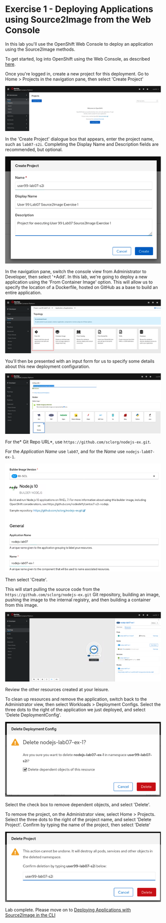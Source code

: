 # Exercise 1 - Deploying Applications using Source2Image from the Web Console

In this lab you'll use the OpenShift Web Console to deploy an application using the Source2Image methods.

To get started, log into OpenShift using the Web Console, as described [here](../Getting-started/log-in-to-openshift.md).

Once you're logged in, create a new project for this deployment. Go to Home > Projects in the navigation pane, then select 'Create Project'

![](../Getting-started/img/create-project.png)

In the 'Create Project' dialogue box that appears, enter the project name, such as `lab07-s2i`. Completing the Display Name and Description fields are recommended, but optional.

![](img/create-project-ex-1.png)


In the navigation pane, switch the console view from Administrator to Developer, then select '+Add'. In this lab, we're going to deploy a new application using the 'From Container Image' option. This will allow us to specify the location of a Dockerfile, hosted on GitHub as a base to build an entire application.

![](img/ui-select-from-git-ex-1.png)

You'll then be presented with an input form for us to specify some details about this new deployment configuration.

![](img/git-repo-ex-1.png)

For the* Git Repo URL*, use `https://github.com/sclorg/nodejs-ex.git`.

For the *Application Name* use `lab07`, and for the *Name* use `nodejs-lab07-ex-1`.

![](img/s2i-details-ex-1.png)

Then select 'Create'.

This will start pulling the source code from the `https://github.com/sclorg/nodejs-ex.git` Git repository, building an image, pushing the image to the internal registry, and then building a container from this image.

![](img/s2i-review-ex-1.png)

Review the other resources created at your leisure.

To clean up resources and remove the application, switch back to the Administrator view, then select Workloads > Deployment Configs. Select the three dots to the right of the application we just deployed, and select 'Delete DeploymentConfig'.

![](img/delete-s2i-ex-1.png)

Select the check box to remove dependent objects, and select 'Delete'.

To remove the project, on the Administrator view, select Home > Projects. Select the three dots to the right of the project name, and select 'Delete Project'. Confirm by typing the name of the project, then select 'Delete'

![](img/delete-project-ex-1.png)

Lab complete. Please move on to [Deploying Applications with Source2Image in the CLI](s2i-cli-ex-2.md)